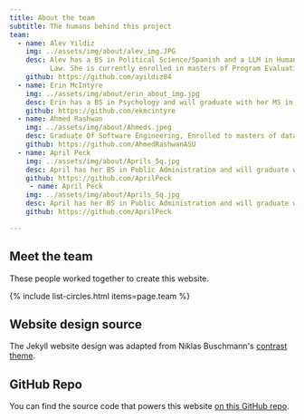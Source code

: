 ```yaml
---
title: About the team
subtitle: The humans behind this project
team:
  - name: Alev Yildiz
    img: ../assets/img/about/alev_img.JPG
    desc: Alev has a BS in Political Science/Spanish and a LLM in Human Rights 
          Law. She is currently enrolled in masters of Program Evaluation and Data           Analytics degree at ASU.
    github: https://github.com/ayildiz84
  - name: Erin McIntyre
    img: ../assets/img/about/erin_about_img.jpg
    desc: Erin has a BS in Psychology and will graduate with her MS in Program               Evaluation and Data Analytics December 2021. She is passionate about               research design, musical theatre, and teaching. 
    github: https://github.com/ekmcintyre
  - name: Ahmed Rashwan
    img: ../assets/img/about/Ahmeds.jpeg
    desc: Graduate Of Software Engineering, Enrolled to masters of data analytics            program at ASU   
    github: https://github.com/AhmedRashwanASU
  - name: April Peck
    img: ../assets/img/about/Aprils_Sq.jpg
    desc: April has her BS in Public Administration and will graduate with her MS      in program Evaluation and Data Analytics in May, 2022.               
    github: https://github.com/AprilPeck
     - name: April Peck
    img: ../assets/img/about/Aprils_Sq.jpg
    desc: April has her BS in Public Administration and will graduate with her MS      in program Evaluation and Data Analytics in May, 2022.               
    github: https://github.com/AprilPeck

---
```


## Meet the team

These people worked together to create this website.

{% include list-circles.html items=page.team %}

## Website design source

The Jekyll website design was adapted from Niklas Buschmann's [contrast theme](https://github.com/niklasbuschmann/contrast).

## GitHub Repo

You can find the source code that powers this website [on this GitHub repo](https://github.com/R-Class/cpp-528-template).

<!--- CSS for Circles --->

<style>

/* now starting CSS for circles down below */
.list-circles {
  text-align: center;

}

.list-circles-item {
  display: inline-block;
  width: 240px;
  vertical-align: top;
  margin: 0;
  padding: 20px;
}

/* make the background a bit brighter than the current dark gray (#282828) */
.list-circles-item:hover {
  background: #5e5e5e;
}

.list-circles-item .item-img {
  max-width: 200px;
  height: 200px;
  -webkit-border-radius: 50%;
  -moz-border-radius: 50%;
  border-radius: 50%;
  border: 1px solid #777;
}

.list-circles-item .item-desc {
  font-size: 16px;
}

.list-circles-item .item-links {
  margin-top: 5px;
}

.list-circles-item .item-link {
  margin:0 3px;
  color: #FFFFFF;
  text-decoration: none !important;
}

.list-circles-item .item-link:hover {
  color: #000000;
}

</style>
